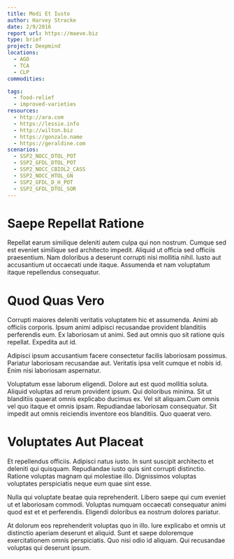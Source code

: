 ```yaml
---
title: Modi Et Iusto
author: Harvey Stracke
date: 2/9/2016
report url: https://maeve.biz
type: brief
project: Deepmind
locations:
  - AGO
  - TCA
  - CLP
commodities:

tags:
  - food-relief
  - improved-varieties
resources:
  - http://ara.com
  - https://lessie.info
  - http://wilton.biz
  - https://gonzalo.name
  - https://geraldine.com
scenarios:
  - SSP2_NOCC_DTOL_POT
  - SSP2_GFDL_DTOL_POT
  - SSP2_NOCC_CBIOL2_CASS
  - SSP2_NOCC_HTOL_GN
  - SSP2_GFDL_D_H_POT
  - SSP2_GFDL_DTOL_SOR
---
```

# Saepe Repellat Ratione
Repellat earum similique deleniti autem culpa qui non nostrum. Cumque sed est eveniet similique sed architecto impedit. Aliquid ut officia sed officiis praesentium. Nam doloribus a deserunt corrupti nisi mollitia nihil. Iusto aut accusantium ut occaecati unde itaque. Assumenda et nam voluptatum itaque repellendus consequatur.

# Quod Quas Vero
Corrupti maiores deleniti veritatis voluptatem hic et assumenda. Animi ab officiis corporis. Ipsum animi adipisci recusandae provident blanditiis perferendis eum. Ex laboriosam ut animi. Sed aut omnis quo sit ratione quis repellat. Expedita aut id.
 Adipisci ipsum accusantium facere consectetur facilis laboriosam possimus. Pariatur laboriosam recusandae aut. Veritatis ipsa velit cumque et nobis id. Enim nisi laboriosam aspernatur.
 Voluptatum esse laborum eligendi. Dolore aut est quod mollitia soluta. Aliquid voluptas ad rerum provident ipsum. Qui doloribus minima. Sit ut blanditiis quaerat omnis explicabo ducimus ex. Vel sit aliquam.Cum omnis vel quo itaque et omnis ipsam. Repudiandae laboriosam consequatur. Sit impedit aut omnis reiciendis inventore eos blanditiis. Quo quaerat vero.

# Voluptates Aut Placeat
Et repellendus officiis. Adipisci natus iusto. In sunt suscipit architecto et deleniti qui quisquam. Repudiandae iusto quis sint corrupti distinctio. Ratione voluptas magnam qui molestiae illo. Dignissimos voluptas voluptates perspiciatis neque eum quae sint esse.
 Nulla qui voluptate beatae quia reprehenderit. Libero saepe qui cum eveniet ut et laboriosam commodi. Voluptas numquam occaecati consequatur animi quod est et et perferendis. Eligendi doloribus ea nostrum dolores pariatur.
 At dolorum eos reprehenderit voluptas quo in illo. Iure explicabo et omnis ut distinctio aperiam deserunt et aliquid. Sunt et saepe doloremque exercitationem omnis perspiciatis. Quo nisi odio id aliquam. Qui recusandae voluptas qui deserunt ipsum.
